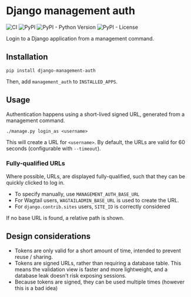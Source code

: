 # Django management auth

![CI](https://github.com/RealOrangeOne/django-management-auth/workflows/CI/badge.svg)
![PyPI](https://img.shields.io/pypi/v/django-management-auth.svg)
![PyPI - Python Version](https://img.shields.io/pypi/pyversions/django-management-auth.svg)
![PyPI - License](https://img.shields.io/pypi/l/django-management-auth.svg)

Login to a Django application from a management command.

## Installation

```
pip install django-management-auth
```

Then, add `management_auth` to `INSTALLED_APPS`.

## Usage

Authentication happens using a short-lived signed URL, generated from a management command.

```
./manage.py login_as <username>
```

This will create a URL for `<username>`. By default, the URLs are valid for 60 seconds (configurable with `--timeout`).

### Fully-qualified URLs

Where possible, URLs, are displayed fully-qualified, such that they can be quickly clicked to log in.

- To specify manually, use `MANAGEMENT_AUTH_BASE_URL`
- For Wagtail users, `WAGTAILADMIN_BASE_URL` is used to create the URL.
- For `django.contrib.sites` users, `SITE_ID` is correctly considered

If no base URL is found, a relative path is shown.

## Design considerations

- Tokens are only valid for a short amount of time, intended to prevent reuse / sharing.
- Tokens are signed URLs, rather than requiring a database table. This means the validation view is faster and more lightweight, and a database leak doesn't risk exposing sessions.
- Because tokens are signed, they can be used multiple times (however this is a bad idea)
